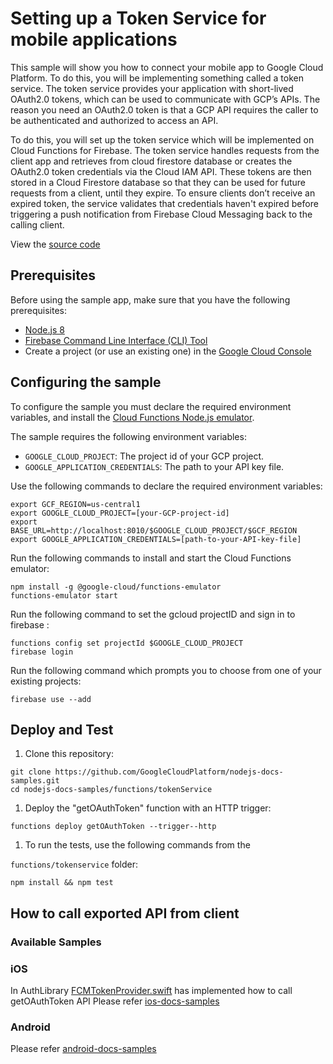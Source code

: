 # Setting up a Token Service for mobile applications

This sample will show you how to connect your mobile app to Google Cloud Platform. To do this, you will be implementing something called a token service. The token service provides your application with short-lived OAuth2.0 tokens, which can be used to communicate with GCP’s APIs. The reason you need an OAuth2.0 token is that a GCP API requires the caller to be authenticated and authorized to access an API. 

To do this, you will set up the token service which will be implemented on Cloud Functions for Firebase. The token service handles requests from the client app and retrieves from cloud firestore database or creates the OAuth2.0 token credentials via the Cloud IAM API. These tokens are then stored in a Cloud Firestore database so that they can be used for future requests from a client, until they expire. To ensure clients don’t receive an expired token, the service validates that credentials haven't expired before triggering a push notification from Firebase Cloud Messaging back to the calling client.

View the [source code][8]


## Prerequisites

Before using the sample app, make sure that you have the following
prerequisites:

* [Node.js 8][5]
* [Firebase Command Line Interface (CLI) Tool][6]
* Create a project (or use an existing one) in the [Google Cloud Console][7]

## Configuring the sample

To configure the sample you must declare the required environment variables, and install the [Cloud Functions Node.js emulator][2].

The sample requires the following environment variables:

* `GOOGLE_CLOUD_PROJECT`: The project id of your GCP project.
* `GOOGLE_APPLICATION_CREDENTIALS`: The path to your API key file.

Use the following commands to declare the required environment variables:

```
export GCF_REGION=us-central1
export GOOGLE_CLOUD_PROJECT=[your-GCP-project-id]
export BASE_URL=http://localhost:8010/$GOOGLE_CLOUD_PROJECT/$GCF_REGION
export GOOGLE_APPLICATION_CREDENTIALS=[path-to-your-API-key-file]
```

Run the following commands to install and start the Cloud Functions emulator:

```
npm install -g @google-cloud/functions-emulator
functions-emulator start
```

Run the following command to set the gcloud projectID and sign in to firebase  :

```
functions config set projectId $GOOGLE_CLOUD_PROJECT
firebase login
```
Run the following command which prompts you to choose from one of your existing projects:

```
firebase use --add
```
## Deploy and Test

1. Clone this repository:

```
git clone https://github.com/GoogleCloudPlatform/nodejs-docs-samples.git
cd nodejs-docs-samples/functions/tokenService

```
  
1. Deploy the "getOAuthToken" function with an HTTP trigger:

  `functions deploy getOAuthToken --trigger--http`

1. To run the tests, use the following commands from the

  `functions/tokenservice` folder:

```
npm install && npm test
```

## How to call exported API from client 
 
### Available Samples

### iOS 
 
 In AuthLibrary [FCMTokenProvider.swift][1] has implemented how to call getOAuthToken API 
 Please refer [ios-docs-samples][3] 

 
 ### Android
 
 Please refer [android-docs-samples][4]
 
 
  
[0]: https://cloud.google.com
[1]: https://github.com/googleapis/google-auth-library-swift/tree/master/Sources/OAuth2/FirebaseFunctionTokenProvider
[2]: https://cloud.google.com/functions/docs/emulator
[3]: https://github.com/GoogleCloudPlatform/ios-docs-samples.git
[4]: https://github.com/GoogleCloudPlatform/android-docs-samples
[5]: https://nodejs.org/en/
[6]: https://firebase.google.com/docs/cli
[7]: https://console.cloud.google.com
[8]: https://github.com/GoogleCloudPlatform/nodejs-docs-samples/blob/master/functions/dialogflow/functions/index.js

